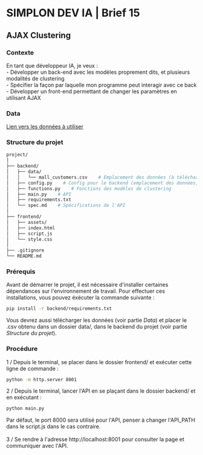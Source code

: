 # SIMPLON DEV IA | Brief 15

## AJAX Clustering

### Contexte

En tant que développeur IA, je veux :<br>
    - Développer un back-end avec les modèles proprement dits, et plusieurs modalités de clustering<br>
    - Spécifier la façon par laquelle mon programme peut interagir avec ce back<br>
    - Développer un front-end permettant de changer les paramètres en utilisant AJAX<br>

### Data

[Lien vers les données à utiliser](https://www.kaggle.com/datasets/vjchoudhary7/customer-segmentation-tutorial-in-python)

### Structure du projet

```bash
project/
│
├── backend/
│   ├── data/
│   │   └── mall_customers.csv    # Emplacement des données (à télécharger)
│   ├── config.py    # Config pour le backend (emplacement des données, etc.)
│   ├── functions.py    # Fonctions des modèles de clustering
│   ├── main.py    # API
│   ├── requirements.txt
│   └── spec.md    # Spécifications de l'API
│
├── frontend/
│   ├── assets/
│   ├── index.html
│   ├── script.js
│   └── style.css
│
├── .gitignore
└── README.md
```

### Prérequis

Avant de démarrer le projet, il est nécessaire d'installer certaines dépendances sur l'environnement de travail. Pour effectuer ces installations, vous pouvez éxécuter la commande suivante :
```bash
pip install -r backend/requirements.txt
```
Vous devrez aussi télécharger les données (voir partie *Data*) et placer le .csv obtenu dans un dossier data/, dans le backend du projet (voir partie *Structure du projet*).

### Procédure

1 / Depuis le terminal, se placer dans le dossier frontend/ et exécuter cette ligne de commande :
```bash
python -m http.server 8001
```
2 / Depuis le terminal, lancer l'API en se plaçant dans le dossier backend/ et en exécutant :
```bash
python main.py
```
Par défaut, le port 8000 sera utilisé pour l'API, penser à changer l'API_PATH dans le script.js dans le cas contraire.<br><br>
3 / Se rendre à l'adresse http://localhost:8001 pour consulter la page et communiquer avec l'API.
